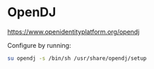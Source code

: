 # OpenDJ

https://www.openidentityplatform.org/opendj

Configure by running:
```sh
su opendj -s /bin/sh /usr/share/opendj/setup
```

